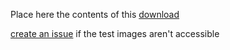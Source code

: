 Place here the contents of this [download](https://www.dropbox.com/sh/372p9m1oxi8sxvd/AAD1lzsmTGpnBXTevenzgjrna?dl=0)

[create an issue](https://github.com/blooprint/whiteSocket/issues/new) if the test images aren't accessible
